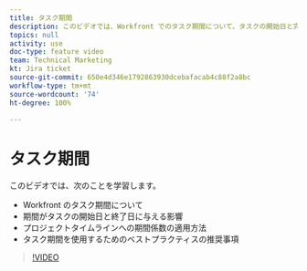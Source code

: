 ```yaml
---
title: タスク期間
description: このビデオでは、Workfront でのタスク期間について、タスクの開始日と完了日に対する期間の影響、プロジェクトのタイムラインに対する期間の影響、そしてタスク期間を使用するためのベストプラクティスの推奨事項について学びます。
topics: null
activity: use
doc-type: feature video
team: Technical Marketing
kt: Jira ticket
source-git-commit: 650e4d346e1792863930dcebafacab4c88f2a8bc
workflow-type: tm+mt
source-wordcount: '74'
ht-degree: 100%

---
```


# タスク期間

このビデオでは、次のことを学習します。

* Workfront のタスク期間について
* 期間がタスクの開始日と終了日に与える影響
* プロジェクトタイムラインへの期間係数の適用方法
* タスク期間を使用するためのベストプラクティスの推奨事項

>[!VIDEO](https://video.tv.adobe.com/v/335089/?quality=12&learn=on)